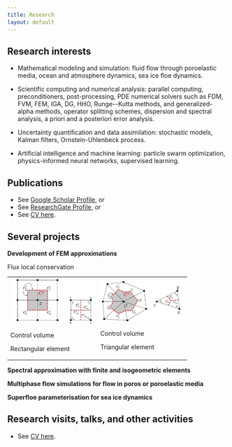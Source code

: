 ```yaml
---
title: Research
layout: default
---
```


## Research interests
- Mathematical modeling and simulation: fluid flow through poroelastic media, ocean and atmosphere dynamics, sea ice floe dynamics.

- Scientific computing and numerical analysis: parallel computing, preconditioners, post-processing, PDE numerical solvers such as FDM, FVM, FEM, IGA, DG, HHO, Runge--Kutta methods, and generalized-alpha methods, operator splitting schemes, dispersion and spectral analysis, a priori and a posteriori error analysis.

- Uncertainty quantification and data assimilation: stochastic models, Kalman filters, Ornstein-Uhlenbeck process.

- Artificial intelligence and machine learning: particle swarm optimization, physics-informed neural networks, supervised learning.

## Publications 
- See [Google Scholar Profile](https://scholar.google.com/citations?user=PBGaQ44AAAAJ&hl=en), or
- See [ResearchGate Profile](https://www.researchgate.net/profile/Quanling-Deng), or
- See [CV here](https://quanlingdeng.github.io/deng.pdf).

## Several projects

**Development of FEM approximations**

Flux local conservation 
<table class="centered">
  <col width="100"/>
  <col width="100"/>
  <tr>
    <td> 
        <div class="card" style="width: 12rem;">
          <a href="" title="" class="card-image hover-overlay" target="_blank">
          <img src="images/cv0.jpg" alt="" class="img-responsive">
          </a>  
          <div class="card-text">
            <p>Control volume</p>
            <!-- <h4><a href="" target="_blank">Quanling Deng</a></h4> -->
            <div class="card-desription">
              <p>Rectangular element</p>
            </div>
          </div>
        </div>
    </td>
    <td> 
        <div class="card" style="width: 12rem;">
          <a href="" title="" class="card-image hover-overlay" target="_blank">
          <img src="images/cv1.jpg" alt="" class="img-responsive">
          </a>  
          <div class="card-text">
            <p>Control volume</p>
            <!-- <h4><a href="" target="_blank">Quanling Deng</a></h4> -->
            <div class="card-desription">
              <p>Triangular element</p>
            </div>
          </div>
        </div>
    </td>
 </tr>
</table> 


**Spectral approximation with finite and isogeometric elements**  


**Multiphase flow simulations for flow in poros or poroelastic media**  


**Superfloe parameterisation for sea ice dynamics**  



## Research visits, talks, and other activities
- See [CV here](https://quanlingdeng.github.io/deng.pdf).
